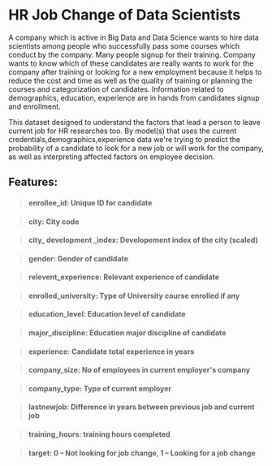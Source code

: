 # HR Job Change of Data Scientists
A company which is active in Big Data and Data Science wants to hire data scientists among people who successfully pass some courses which conduct by the company. Many people signup for their training. Company wants to know which of these candidates are really wants to work for the company after training or looking for a new employment because it helps to reduce the cost and time as well as the quality of training or planning the courses and categorization of candidates. Information related to demographics, education, experience are in hands from candidates signup and enrollment.

This dataset designed to understand the factors that lead a person to leave current job for HR researches too. By model(s) that uses the current credentials,demographics,experience data we're trying to predict the probability of a candidate to look for a new job or will work for the company, as well as interpreting affected factors on employee decision.



## Features:

>#### enrollee_id: Unique ID for candidate

>#### city: City code

>#### city_ development _index: Developement index of the city (scaled)

>#### gender: Gender of candidate

>#### relevent_experience: Relevant experience of candidate

>#### enrolled_university: Type of University course enrolled if any

>#### education_level: Education level of candidate

>#### major_discipline: Education major discipline of candidate

>#### experience: Candidate total experience in years

>#### company_size: No of employees in current employer's company

>#### company_type: Type of current employer

>#### lastnewjob: Difference in years between previous job and current job

>#### training_hours: training hours completed

>#### target: 0 – Not looking for job change, 1 – Looking for a job change
